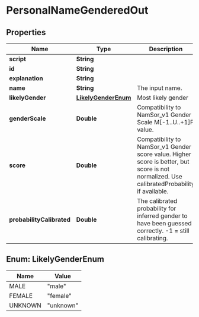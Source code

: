 
# PersonalNameGenderedOut

## Properties
Name | Type | Description | Notes
------------ | ------------- | ------------- | -------------
**script** | **String** |  |  [optional]
**id** | **String** |  |  [optional]
**explanation** | **String** |  |  [optional]
**name** | **String** | The input name. |  [optional]
**likelyGender** | [**LikelyGenderEnum**](#LikelyGenderEnum) | Most likely gender |  [optional]
**genderScale** | **Double** | Compatibility to NamSor_v1 Gender Scale M[-1..U..+1]F value. |  [optional]
**score** | **Double** | Compatibility to NamSor_v1 Gender score value. Higher score is better, but score is not normalized. Use calibratedProbability if available.  |  [optional]
**probabilityCalibrated** | **Double** | The calibrated probability for inferred gender to have been guessed correctly. -1 &#x3D; still calibrating.  |  [optional]


<a name="LikelyGenderEnum"></a>
## Enum: LikelyGenderEnum
Name | Value
---- | -----
MALE | &quot;male&quot;
FEMALE | &quot;female&quot;
UNKNOWN | &quot;unknown&quot;



